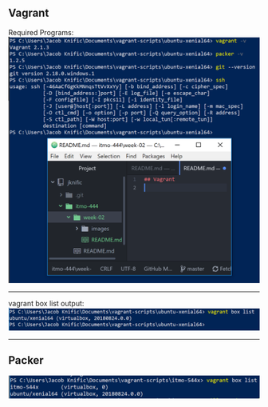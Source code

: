 ## Vagrant

Required Programs:
![requirements](images/req.png "Requirements")
***
vagrant box list output:
![list output](images/listoutput.png "List Output")
***
## Packer
![list output](images/newlist.png "New List Output")
